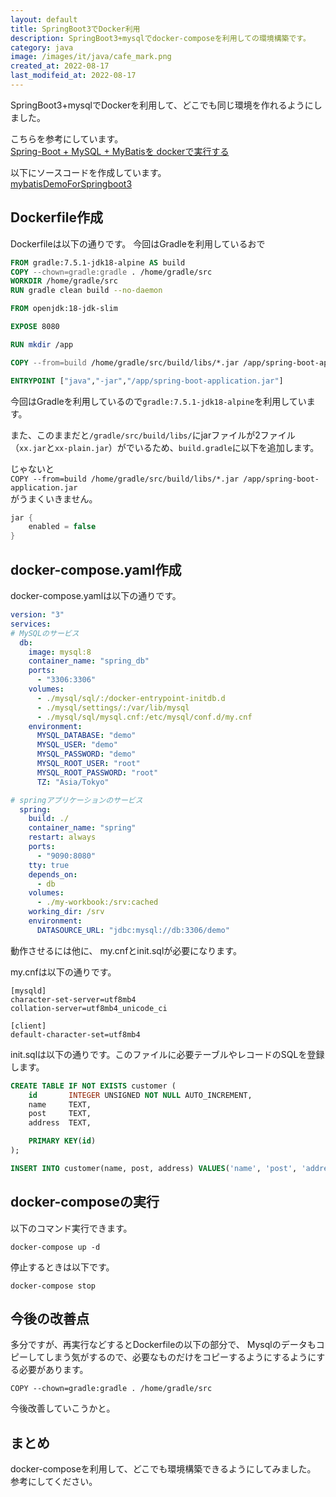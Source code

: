 ```yaml
---
layout: default
title: SpringBoot3でDocker利用
description: SpringBoot3+mysqlでdocker-composeを利用しての環境構築です。
category: java
image: /images/it/java/cafe_mark.png
created_at: 2022-08-17
last_modifeid_at: 2022-08-17
---
```


SpringBoot3+mysqlでDockerを利用して、どこでも同じ環境を作れるようにしました。

こちらを参考にしています。  
[Spring-Boot + MySQL + MyBatisを dockerで実行する](https://qiita.com/Frihesa/items/16ec97d17f61663a845f)

以下にソースコードを作成しています。  
[mybatisDemoForSpringboot3](https://github.com/mtaketani113/mybatisDemoForSpringboot3/tree/0.0.3)

## Dockerfile作成

Dockerfileは以下の通りです。
今回はGradleを利用しているおで

```Dockerfile
FROM gradle:7.5.1-jdk18-alpine AS build
COPY --chown=gradle:gradle . /home/gradle/src
WORKDIR /home/gradle/src
RUN gradle clean build --no-daemon 

FROM openjdk:18-jdk-slim

EXPOSE 8080

RUN mkdir /app

COPY --from=build /home/gradle/src/build/libs/*.jar /app/spring-boot-application.jar

ENTRYPOINT ["java","-jar","/app/spring-boot-application.jar"]
```

今回はGradleを利用しているので`gradle:7.5.1-jdk18-alpine`を利用しています。

また、このままだと`/gradle/src/build/libs/`にjarファイルが2ファイル（`xx.jar`と`xx-plain.jar`）がでいるため、`build.gradle`に以下を追加します。

じゃないと  
`COPY --from=build /home/gradle/src/build/libs/*.jar /app/spring-boot-application.jar`  
がうまくいきません。

```Groovy
jar {
    enabled = false
}
```

## docker-compose.yaml作成

docker-compose.yamlは以下の通りです。

```Yaml
version: "3"
services:
# MySQLのサービス
  db:
    image: mysql:8
    container_name: "spring_db"
    ports:
      - "3306:3306"
    volumes:
      - ./mysql/sql/:/docker-entrypoint-initdb.d
      - ./mysql/settings/:/var/lib/mysql
      - ./mysql/sql/mysql.cnf:/etc/mysql/conf.d/my.cnf
    environment:
      MYSQL_DATABASE: "demo"
      MYSQL_USER: "demo"
      MYSQL_PASSWORD: "demo"
      MYSQL_ROOT_USER: "root"
      MYSQL_ROOT_PASSWORD: "root"
      TZ: "Asia/Tokyo"

# springアプリケーションのサービス
  spring:
    build: ./
    container_name: "spring"
    restart: always
    ports:
      - "9090:8080"
    tty: true
    depends_on:
      - db
    volumes:
      - ./my-workbook:/srv:cached
    working_dir: /srv
    environment:
      DATASOURCE_URL: "jdbc:mysql://db:3306/demo"
```

動作させるには他に、
my.cnfとinit.sqlが必要になります。

my.cnfは以下の通りです。
```
[mysqld]
character-set-server=utf8mb4
collation-server=utf8mb4_unicode_ci

[client]
default-character-set=utf8mb4
```

init.sqlは以下の通りです。このファイルに必要テーブルやレコードのSQLを登録します。
```Sql
CREATE TABLE IF NOT EXISTS customer (
    id       INTEGER UNSIGNED NOT NULL AUTO_INCREMENT,
    name     TEXT,
    post     TEXT,
    address  TEXT,

    PRIMARY KEY(id)
);

INSERT INTO customer(name, post, address) VALUES('name', 'post', 'address');
```

## docker-composeの実行

以下のコマンド実行できます。
```
docker-compose up -d
```

停止するときは以下です。
```
docker-compose stop
```

## 今後の改善点

多分ですが、再実行などするとDockerfileの以下の部分で、
Mysqlのデータもコピーしてしまう気がするので、必要なものだけをコピーするようにするようにする必要があります。

`COPY --chown=gradle:gradle . /home/gradle/src`

今後改善していこうかと。

## まとめ

docker-composeを利用して、どこでも環境構築できるようにしてみました。
参考にしてください。